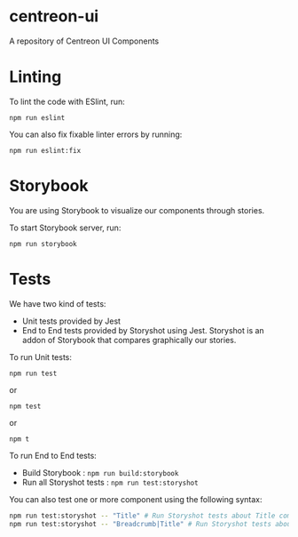 # centreon-ui

A repository of Centreon UI Components

# Linting

To lint the code with ESlint, run:

`npm run eslint`

You can also fix fixable linter errors by running:

`npm run eslint:fix`

# Storybook

You are using Storybook to visualize our components through stories.

To start Storybook server, run:

`npm run storybook`

# Tests

We have two kind of tests:
 - Unit tests provided by Jest
 - End to End tests provided by Storyshot using Jest. Storyshot is an addon of Storybook that compares graphically our stories.

To run Unit tests:

`npm run test`

or

`npm test`

or

`npm t`

To run End to End tests:
  - Build Storybook : `npm run build:storybook`
  - Run all Storyshot tests : `npm run test:storyshot`

You can also test one or more component using the following syntax:

```bash
npm run test:storyshot -- "Title" # Run Storyshot tests about Title component
npm run test:storyshot -- "Breadcrumb|Title" # Run Storyshot tests about Title and Breadcrumb components
```